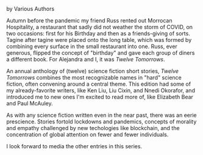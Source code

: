 by Various Authors

Autumn before the pandemic my friend Russ rented out Morrocan Hospitality, a restaurant that sadly did not weather the storm of COVID, on two occasions: first for his Birthday and then as a friends-giving of sorts. Tagine after tagine were placed onto the long table, which was formed by combining every surface in the small restaurant into one. Russ, ever generous, flipped the concept of "birthday" and gave each group of diners a different book. For Alejandra and I, it was _Twelve Tomorrows_.

An annual anthology of (twelve) science fiction short stories, _Twelve Tomorrows_ combines the most recognizable names in "hard" science fiction, often convening around a central theme. This edition had some of my already-favorite writers, like Ken Liu, Liu Cixin, and Nnedi Okorafor, and introduced me to new ones I'm excited to read more of, like Elizabeth Bear and Paul McAuley.

As with any science fiction written even in the near past, there was an eerie prescience. Stories fortold lockdowns and pandemics, concepts of morality and empathy challenged by new techologies like blockchain, and the concentration of global attention on fewer and fewer individuals.

I look forward to media the other entries in this series.

